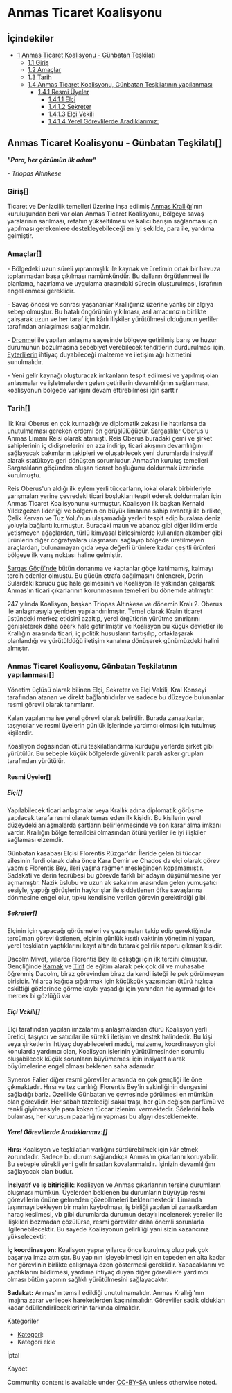      


# Anmas Ticaret Koalisyonu

[](#articleComments)


## İçindekiler

-   [1 Anmas Ticaret Koalisyonu - Günbatan
    Teşkilatı](#Anmas_Ticaret_Koalisyonu_-_Günbatan_Teşkilatı)
    -   [1.1 Giriş](#Giriş)
    -   [1.2 Amaçlar](#Amaçlar)
    -   [1.3 Tarih](#Tarih)
    -   [1.4 Anmas Ticaret Koalisyonu, Günbatan Teşkilatının
        yapılanması](#Anmas_Ticaret_Koalisyonu,_Günbatan_Teşkilatının_yapılanması)
        -   [1.4.1 Resmi Üyeler](#Resmi_Üyeler)
            -   [1.4.1.1 Elçi](#Elçi)
            -   [1.4.1.2 Sekreter](#Sekreter)
            -   [1.4.1.3 Elçi Vekili](#Elçi_Vekili)
            -   [1.4.1.4 Yerel Görevlilerde
                Aradıklarımız:](#Yerel_Görevlilerde_Aradıklarımız:)

## Anmas Ticaret Koalisyonu - Günbatan Teşkilatı\[[](/tr/wiki/Anmas_Ticaret_Koalisyonu?veaction=edit&section=1)\]

***"Para, her çözümün ilk adımı"***

*- Triopas Altınkese*

### Giriş\[[](/tr/wiki/Anmas_Ticaret_Koalisyonu?veaction=edit&section=2)\]

Ticaret ve Denizcilik temelleri üzerine inşa edilmiş [Anmas
Krallığı](/tr/wiki/Anmas_Krall%C4%B1%C4%9F%C4%B1)'nın kuruluşundan beri
var olan Anmas Ticaret Koalisyonu, bölgeye savaş yaralarının sarılması,
refahın yükseltilmesi ve kalıcı barışın sağlanması için yapılması
gerekenlere destekleyebileceği en iyi şekilde, para ile, yardıma
gelmiştir.

### Amaçlar\[[](/tr/wiki/Anmas_Ticaret_Koalisyonu?veaction=edit&section=3)\]

\- Bölgedeki uzun süreli yıpranmışlık ile kaynak ve üretimin ortak bir
havuza toplanmadan başa çıkılması namümkündür. Bu dalların örgütlenmesi
ile planlama, hazırlama ve uygulama arasındaki sürecin oluşturulması,
israfının engellenmesi gereklidir.

\- Savaş öncesi ve sonrası yaşananlar Krallığımız üzerine yanlış bir
algıya sebep olmuştur. Bu hatalı öngörünün yıkılması, asıl amacımızın
birlikte çalışarak uzun ve her taraf için kârlı ilişkiler yürütülmesi
olduğunun yerliler tarafından anlaşılması sağlanmalıdır.

\- [Dronmej](/tr/wiki/Dromnej_Krall%C4%B1%C4%9F%C4%B1) ile yapılan
anlaşma sayesinde bölgeye getirilmiş barış ve huzur durumunun
bozulmasına sebebiyet verebilecek tehditlerin durdurulması için,
[Eyterlilerin](/tr/wiki/Eyterliler) ihtiyaç duyabileceği malzeme ve
iletişim ağı hizmetini sunulmalıdır.

\- Yeni gelir kaynağı oluşturacak imkanların tespit edilmesi ve yapılmış
olan anlaşmalar ve işletmelerden gelen getirilerin devamlılığının
sağlanması, koalisyonun bölgede varlığını devam ettirebilmesi için
şarttır

### Tarih\[[](/tr/wiki/Anmas_Ticaret_Koalisyonu?veaction=edit&section=4)\]

İlk Kral Oberus en çok kurnazlığı ve diplomatik zekası ile hatırlansa da
unutulmaması gereken erdemi ön görüşlülüğüdür.
[Sargaslılar](/tr/wiki/Sargas_%C4%B0mparatorlu%C4%9Fu) Oberus'u Anmas
Limanı Reisi olarak atamıştı. Reis Oberus buradaki gemi ve şirket
sahiplerinin iç didişmelerini en aza indirip, ticari akışının
devamlılığını sağlayacak bakımların takipleri ve oluşabilecek yeni
durumlarda insiyatif alarak statükoya geri dönüşten sorumludur. Anmas'ın
kuruluş temelleri Sargaslıların göçünden oluşan ticaret boşluğunu
doldurmak üzerinde kurulmuştu.

Reis Oberus'un aldığı ilk eylem yerli tüccarların, lokal olarak
birbirleriyle yarışmaları yerine çevredeki ticari boşlukları tespit
ederek doldurmaları için Anmas Ticaret Koalisyonunu kurmuştur. Koalisyon
ilk başkan Kernald Yıldızgezen liderliği ve bölgenin en büyük limanına
sahip avantajı ile birlikte, Çelik Kervan ve Tuz Yolu'nun ulaşamadığı
yerleri tespit edip buralara deniz yoluyla bağlantı kurmuştur. Buradaki
maun ve abanoz gibi diğer iklimlerde yetişmeyen ağaçlardan, türlü
kimyasal birleşimlerde kullanılan akamber gibi ürünlerin diğer
coğrafyalara ulaşmasını sağlayıp bölgede üretilmeyen araçlardan,
bulunamayan gıda veya değerli ürünlere kadar çeşitli ürünleri bölgeye
ilk varış noktası haline gelmiştir.

[Sargas Göçü'nde](/tr/wiki/B%C3%BCy%C3%BCk_B%C4%B1rakma) bütün donanma
ve kaptanlar göçe katılmamış, kalmayı tercih edenler olmuştu. Bu gücün
etrafa dağılmasını önlenerek, Derin Sulardaki korucu güç hale gelmesinin
ve Koalisyon ile yakından çalışarak Anmas'ın ticari çıkarlarının
korunmasının temelleri bu dönemde atılmıştır.

247 yılında Koalisyon, başkan Triopas Altınkese ve dönemin Kralı 2.
Oberus ile anlaşmasıyla yeniden yapılandırılmıştır. Temel olarak Kralın
ticaret üstündeki merkez etkisini azaltıp, yerel örgütlerin yürütme
sınırlarını genişleterek daha özerk hale getirilmiştir ve Koalisyon bu
küçük devletler ile Krallığın arasında ticari, iç politik hususların
tartışılıp, ortaklaşarak planlandığı ve yürütüldüğü iletişim kanalına
dönüşerek günümüzdeki halini almıştır.

### Anmas Ticaret Koalisyonu, Günbatan Teşkilatının yapılanması\[[](/tr/wiki/Anmas_Ticaret_Koalisyonu?veaction=edit&section=5)\]

Yönetim üçlüsü olarak bilinen Elçi, Sekreter ve Elçi Vekili, Kral
Konseyi tarafından atanan ve direkt bağlantılıdırlar ve sadece bu
düzeyde bulunanlar resmi görevli olarak tanımlanır.

Kalan yapılanma ise yerel görevli olarak belirtilir. Burada
zanaatkarlar, taşıyıcılar ve resmi üyelerin günlük işlerinde yardımcı
olması için tutulmuş kişilerdir.

Koasliyon doğasından ötürü teşkilatlandırma kurduğu yerlerde şirket gibi
yürütülür. Bu sebeple küçük bölgelerde güvenlik paralı asker grupları
tarafından yürütülür.

#### Resmi Üyeler\[[](/tr/wiki/Anmas_Ticaret_Koalisyonu?veaction=edit&section=6)\]

##### Elçi\[[](/tr/wiki/Anmas_Ticaret_Koalisyonu?veaction=edit&section=7)\]

Yapılabilecek ticari anlaşmalar veya Krallık adına diplomatik görüşme
yapılacak tarafa resmi olarak temas eden ilk kişidir. Bu kişilerin yerel
düzeydeki anlaşmalarda şartların belirlenmesinde ve son karar alma
imkanı vardır. Krallığın bölge temsilcisi olmasından ötürü yerliler ile
iyi ilişkiler sağlaması elzemdir.

Günbatan kasabası Elçisi Florentis Rüzgar'dır. İleride gelen bi tüccar
ailesinin ferdi olarak daha önce Kara Demir ve Chados da elçi olarak
görev yapmış Florentis Bey, ileri yaşına rağmen mesleğinden
kopamamıştır. Sadakati ve derin tecrübesi bu görevde farklı bir adayın
düşünülmesine yer açmamıştır. Nazik üslubu ve uzun ak sakalının
arasından gelen yumuşatıcı sesiyle, yaptığı görüşlerin haykırışlar ile
şiddetlenen öfke savaşlarına dönmesine engel olur, tıpku kendisine
verilen görevin gerektirdiği gibi.

##### Sekreter\[[](/tr/wiki/Anmas_Ticaret_Koalisyonu?veaction=edit&section=8)\]

Elçinin için yapacağı görüşmeleri ve yazışmaları takip edip gerektiğinde
tercüman görevi üstlenen, elçinin günlük kısıtlı vaktinin yönetimini
yapan, yerel teşkilatın yaptıklarını kayıt altında tutarak gelirlik
raporu çıkaran kişidir.

Dacolm Mivet, yıllarca Florentis Bey ile çalıştığı için ilk tercihi
olmuştur. Gençliğinde [Karnak](/tr/wiki/Karnak) ve
[Tirit](/tr/wiki/Tirit_Krall%C4%B1%C4%9F%C4%B1) de eğitim alarak pek çok
dil ve muhasabe öğrenmiş Dacolm, biraz görevinden biraz da kendi isteği
ile pek görülmeyen birisidir. Yıllarca kağıda sığdırmak için küçükcük
yazısından ötürü hızlıca eskittiği gözlerinde görme kaybı yaşadığı için
yanından hiç ayırmadığı tek mercek bi gözlüğü var

##### Elçi Vekili\[[](/tr/wiki/Anmas_Ticaret_Koalisyonu?veaction=edit&section=9)\]

Elçi tarafından yapılan imzalanmış anlaşmalardan ötürü Koalisyon yerli
üretici, taşıyıcı ve satıcılar ile sürekli iletişim ve destek
halindedir. Bu kişi veya şirketlerin ihtiyaç duyabileceleri maddi,
malzeme, koordinasyon gibi konularda yardımcı olan, Koalisyon işlerinin
yürütülmesinden sorumlu oluşabilecek küçük sorunların büyümemesi için
insiyatif alarak büyümelerine engel olması beklenen saha adamıdır.

Syneros Falier diğer resmi görevliler arasında en çok gençliği ile öne
çıkmaktadır. Hırsı ve tez canlılığı Florentis Bey'in sakinliğinin
dengesini sağladığı bariz. Özellikle Günbatan ve çevresinde görülmesi en
mümkün olan görevlidir. Her sabah tazelediği sakal traşı, her gün
değişen parfümü ve renkli giyinmesiyle para kokan tüccar izlenimi
vermektedir. Sözlerini bala bulaması, her kuruşun pazarlığını yapması bu
algıyı desteklemekte.

##### Yerel Görevlilerde Aradıklarımız:\[[](/tr/wiki/Anmas_Ticaret_Koalisyonu?veaction=edit&section=10)\]

**Hırs:** Koalisyon ve teşkilatları varlığını sürdürebilmek için kâr
etmek zorundadır. Sadece bu durum sağlandıkça Anmas'ın çıkarlarını
koruyabilir. Bu sebeple sürekli yeni gelir fırsatları kovalanmalıdır.
İşinizin devamlılığını sağlayacak olan budur.

**İnsiyatif ve iş bitiricilik**: Koalisyon ve Anmas çıkarlarının tersine
durumların oluşması mümkün. Üyelerden beklenen bu durumların büyüyüp
resmi görevlilerin önüne gelmeden çözebilmeleri beklenmektedir. Limanda
taşınmayı bekleyen bir malın kaybolması, iş birliği yapılan bi
zanaatkardan haraç kesilmesi, vb gibi durumlarda durumun detaylı
incelenerek yereller ile ilişkileri bozmadan çözülürse, resmi görevliler
daha önemli sorunlarla ilgilenebilecektir. Bu sayede Koalisyonun
gelirliliği yani sizin kazancınız yükselecektir.

**İç koordinasyon:** Koalisyon yapısı yıllarca önce kurulmuş olup pek
çok başarıya imza atmıştır. Bu yapının işleyebilmesi için en tepeden en
alta kadar her görevlinin birlikte çalışmaya özen göstermesi gereklidir.
Yapacaklarını ve yaptıklarını bildirmesi, yardıma ihtiyaç duyan diğer
görevlilere yardımcı olması bütün yapının sağlıklı yürütülmesini
sağlayacaktır.

**Sadakat:** Anmas'ın temsil edildiği unutulmamalıdır. Anmas
Krallığı'nın imajına zarar verilecek hareketlerden kaçınılmalıdır.
Görevliler sadık oldukları kadar ödüllendirileceklerinin farkında
olmalıdır.

Kategoriler

-   [Kategori](/tr/wiki/%C3%96zel:Kategoriler):
-   Kategori ekle

İptal

Kaydet

Community content is available under
[CC-BY-SA](https://www.fandom.com/licensing) unless otherwise noted.


